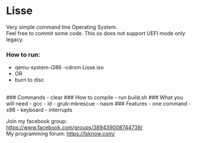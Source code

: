 # Lisse


Very simple command line Operating System.
<br>
Feel free to commit some code.
This os does not support UEFI mode only legacy.
### How to run:
 - qemu-system-i386 -cdrom Lisse.iso
 - OR
 - burn to disc
<br>
### Commands
 - clear
### How to compile
 - run build.sh
### What you will need
 - gcc
 - ld
 - grub-mkrescue
 - nasm
### Features
 - one command
 - x86 
 - keyboard
 - interrupts
 
Join my facebook group: https://www.facebook.com/groups/389439008744739/
<br/>
My programming forum: https://lsknow.com/
